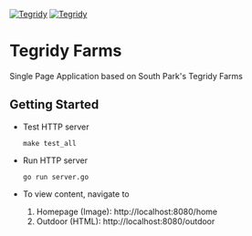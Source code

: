 [![Tegridy](https://github.com/saurabhmshr/tegridyfarms/actions/workflows/testing.yaml/badge.svg)](https://github.com/saurabhmshr/tegridyfarms/actions/workflows/testing.yaml)
[![Tegridy](https://github.com/saurabhmshr/tegridyfarms/actions/workflows/testing.yaml/badge.svg)](https://github.com/saurabhmshr/tegridyfarms/actions/workflows/testing.yaml)

# Tegridy Farms

Single Page Application based on South Park's Tegridy Farms

## Getting Started

+ Test HTTP server

  `make test_all`

+ Run HTTP server

  `go run server.go`

+ To view content, navigate to

  1. Homepage (Image): http://localhost:8080/home
  2. Outdoor  (HTML):  http://localhost:8080/outdoor
